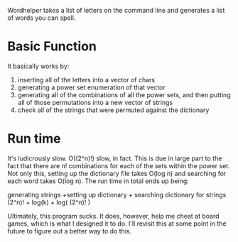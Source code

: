 Wordhelper takes a list of letters on the command line and generates a
list of words you can spell. 

Basic Function
==============
It basically works by: 
1) inserting all of the letters into a vector of chars
2) generating a power set enumeration of that vector
3) generating all of the combinations of all the power sets, 
   and then putting all of those permutations into a new vector
   of strings
4) check all of the strings that were permuted against the dictionary

Run time
========
It's ludicrously slow. O((2^n)!) slow, in fact. This is due in large part
to the fact that there are n! combinations for each of the sets within 
the power set. Not only this, setting up the dictionary file takes O(log n)
and searching for each word takes O(log n). The run time in total ends up
being:

generating strings +setting up dictionary + searching dictionary for strings
     (2^n)!        +       log(k)         +          log( (2^n)! )

Ultimately, this program sucks. It does, however, help me cheat at board
games, which is what I designed it to do. I'll revisit this at some
point in the future to figure out a better way to do this.
